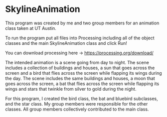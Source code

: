# SkylineAnimation
This program was created by me and two group members for an animation class taken at UT Austin.

To run the program put all files into Processing including all of the object classes and the main SkylineAnimation class and click Run!

You can download processing here -> https://processing.org/download/

The intended animation is a scene going from day to night. The scene includes
a collection of buildings and houses, a sun that goes across the screen and a
bird that flies across the screen while flapping its wings during the day. The
scene includes the same buildings and houses, a moon that goes across the screen,
a bat that flies across the screen while flapping its wings and stars that
twinkle from silver to gold during the night. 

For this program, I created the bird class, the bat and bluebird subclasses, and the star class. My group members were responsible for the other classes. All group members collectively contributed to the main class.
